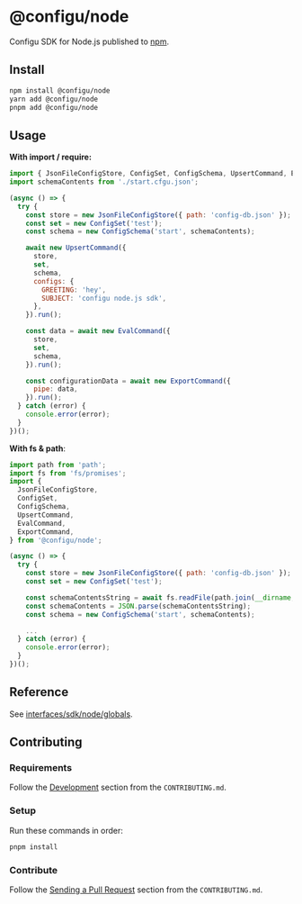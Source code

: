 # @configu/node

Configu SDK for Node.js published to [npm](https://www.npmjs.com/package/@configu/node).

## Install

```bash
npm install @configu/node
yarn add @configu/node
pnpm add @configu/node
```

## Usage

**With import / require:**

```js
import { JsonFileConfigStore, ConfigSet, ConfigSchema, UpsertCommand, EvalCommand, ExportCommand } from '@configu/node';
import schemaContents from './start.cfgu.json';

(async () => {
  try {
    const store = new JsonFileConfigStore({ path: 'config-db.json' });
    const set = new ConfigSet('test');
    const schema = new ConfigSchema('start', schemaContents);

    await new UpsertCommand({
      store,
      set,
      schema,
      configs: {
        GREETING: 'hey',
        SUBJECT: 'configu node.js sdk',
      },
    }).run();

    const data = await new EvalCommand({
      store,
      set,
      schema,
    }).run();

    const configurationData = await new ExportCommand({
      pipe: data,
    }).run();
  } catch (error) {
    console.error(error);
  }
})();
```

**With fs & path**:

```js
import path from 'path';
import fs from 'fs/promises';
import {
  JsonFileConfigStore,
  ConfigSet,
  ConfigSchema,
  UpsertCommand,
  EvalCommand,
  ExportCommand,
} from '@configu/node';

(async () => {
  try {
    const store = new JsonFileConfigStore({ path: 'config-db.json' });
    const set = new ConfigSet('test');

    const schemaContentsString = await fs.readFile(path.join(__dirname, 'start.cfgu.json'));
    const schemaContents = JSON.parse(schemaContentsString);
    const schema = new ConfigSchema('start', schemaContents);

    ...
  } catch (error) {
    console.error(error);
  }
})();
```

<!-- For more examples see [examples/node](https://github.com/configu/configu/tree/main/examples/node-sdk/) -->

## Reference

See [interfaces/sdk/node/globals](https://docs.configu.com/interfaces/sdk/node/globals).

## Contributing

### Requirements

Follow the [Development](https://github.com/configu/configu/blob/main/CONTRIBUTING.md#development) section from the `CONTRIBUTING.md`.

### Setup

Run these commands in order:

```bash
pnpm install
```

### Contribute

Follow the [Sending a Pull Request](https://github.com/configu/configu/blob/main/CONTRIBUTING.md#sending-a-pull-request) section from the `CONTRIBUTING.md`.
